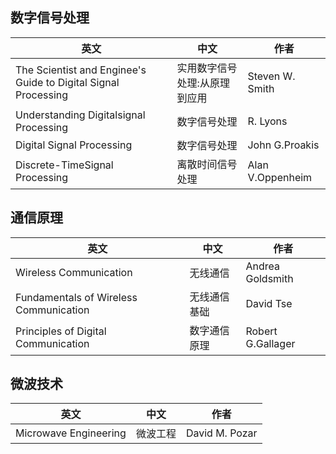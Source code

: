 ## 数字信号处理

| 英文                                                         | 中文                          | 作者             |
| ------------------------------------------------------------ | ----------------------------- | ---------------- |
| The Scientist and Enginee's Guide to Digital Signal Processing | 实用数字信号处理:从原理到应用 | Steven W. Smith  |
| Understanding Digitalsignal Processing                       | 数字信号处理                  | R. Lyons         |
| Digital Signal Processing                                    | 数字信号处理                  | John G.Proakis   |
| Discrete-TimeSignal Processing                               | 离散时间信号处理              | Alan V.Oppenheim |

## 通信原理

| 英文                                   | 中文         | 作者              |
| -------------------------------------- | ------------ | ----------------- |
| Wireless Communication                 | 无线通信     | Andrea Goldsmith  |
| Fundamentals of Wireless Communication | 无线通信基础 | David Tse         |
| Principles of Digital Communication    | 数字通信原理 | Robert G.Gallager |

## 微波技术

| 英文                  | 中文     | 作者           |
| --------------------- | -------- | -------------- |
| Microwave Engineering | 微波工程 | David M. Pozar |


